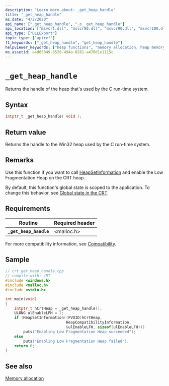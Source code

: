 ```yaml
---
description: "Learn more about: _get_heap_handle"
title: "_get_heap_handle"
ms.date: "4/2/2020"
api_name: ["_get_heap_handle", "_o__get_heap_handle"]
api_location: ["msvcrt.dll", "msvcr80.dll", "msvcr90.dll", "msvcr100.dll", "msvcr100_clr0400.dll", "msvcr110.dll", "msvcr110_clr0400.dll", "msvcr120.dll", "msvcr120_clr0400.dll", "ucrtbase.dll", "api-ms-win-crt-heap-l1-1-0.dll", "api-ms-win-crt-private-l1-1-0.dll"]
api_type: ["DLLExport"]
topic_type: ["apiref"]
f1_keywords: ["_get_heap_handle", "get_heap_handle"]
helpviewer_keywords: ["heap functions", "memory allocation, heap memory", "_get_heap_handle function", "get_heap_handle function"]
ms.assetid: a4d05049-8528-494a-8281-a470d1e1115c
---
```

# `_get_heap_handle`

Returns the handle of the heap that's used by the C run-time system.

## Syntax

```C
intptr_t _get_heap_handle( void );
```

## Return value

Returns the handle to the Win32 heap used by the C run-time system.

## Remarks

Use this function if you want to call [HeapSetInformation](/windows/win32/api/heapapi/nf-heapapi-heapsetinformation) and enable the Low Fragmentation Heap on the CRT heap.

By default, this function's global state is scoped to the application. To change this behavior, see [Global state in the CRT](../global-state.md).

## Requirements

|Routine|Required header|
|-------------|---------------------|
|**`_get_heap_handle`**|\<malloc.h>|

For more compatibility information, see [Compatibility](../compatibility.md).

## Sample

```cpp
// crt_get_heap_handle.cpp
// compile with: /MT
#include <windows.h>
#include <malloc.h>
#include <stdio.h>

int main(void)
{
    intptr_t hCrtHeap = _get_heap_handle();
    ULONG ulEnableLFH = 2;
    if (HeapSetInformation((PVOID)hCrtHeap,
                           HeapCompatibilityInformation,
                           &ulEnableLFH, sizeof(ulEnableLFH)))
        puts("Enabling Low Fragmentation Heap succeeded");
    else
        puts("Enabling Low Fragmentation Heap failed");
    return 0;
}
```

## See also

[Memory allocation](../memory-allocation.md)
